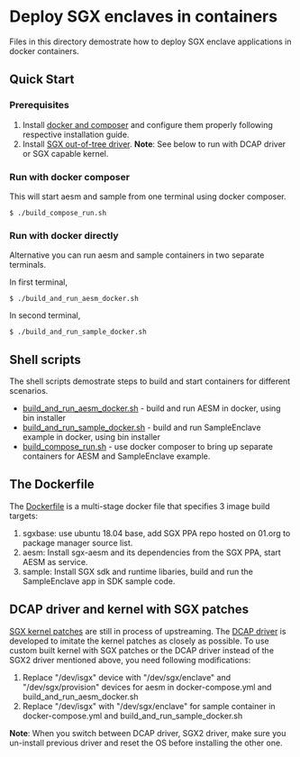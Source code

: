 # Deploy SGX enclaves in containers

Files in this directory demostrate how to deploy SGX enclave applications in docker containers.

## Quick Start

###  Prerequisites
1. Install [docker and composer](https://docs.docker.com/) and configure them properly following respective installation guide.
2. Install [SGX out-of-tree driver](https://github.com/intel/linux-sgx-driver). **Note**: See below to run with DCAP driver or SGX capable kernel.

### Run with docker composer
This will start aesm and sample from one terminal using docker composer.
```
$ ./build_compose_run.sh
```

### Run with docker directly

Alternative you can run aesm and sample containers in two separate terminals. 

In first terminal, 
```
$ ./build_and_run_aesm_docker.sh
```
In second terminal, 
```
$ ./build_and_run_sample_docker.sh
```


## Shell scripts
The shell scripts demostrate steps to build and start containers for different scenarios.
- [build_and_run_aesm_docker.sh](../docker/build_and_run_aesm_docker.sh) - build and run AESM in docker, using bin installer
- [build_and_run_sample_docker.sh](../docker/build_and_run_sample_docker.sh) - build and run SampleEnclave example in docker, using bin installer
- [build_compose_run.sh](../docker/build_compose_run.sh) - use docker composer to bring up separate containers for AESM and SampleEnclave example.

## The Dockerfile

The [Dockerfile](../docker/Dockerfile) is a multi-stage docker file that specifies 3 image build targets:
1. sgxbase: use ubuntu 18.04 base, add SGX PPA repo hosted on 01.org to package manager source list.
2. aesm: Install sgx-aesm and its dependencies from the SGX PPA, start AESM as service.
3. sample: Install SGX sdk and runtime libaries, build and run the SampleEnclave app in SDK sample code.

## DCAP driver and kernel with SGX patches

[SGX kernel patches](https://github.com/jsakkine-intel/linux-sgx/commits/master) are still in process of upstreaming.
The [DCAP driver](https://github.com/intel/SGXDataCenterAttestationPrimitives/tree/master/driver) is developed to imitate the kernel patches as closely as possible. To use custom built kernel with SGX patches or the DCAP driver instead of the SGX2 driver mentioned above, you need following modifications:
1. Replace "/dev/isgx" device with "/dev/sgx/enclave" and "/dev/sgx/provision" devices for aesm in docker-compose.yml  and build_and_run_aesm_docker.sh
2. Replace "/dev/isgx" with "/dev/sgx/enclave" for sample container in docker-compose.yml and build_and_run_sample_docker.sh 

**Note**: When you switch between DCAP driver, SGX2 driver, make sure you un-install previous driver and reset the OS before installing the other one.
